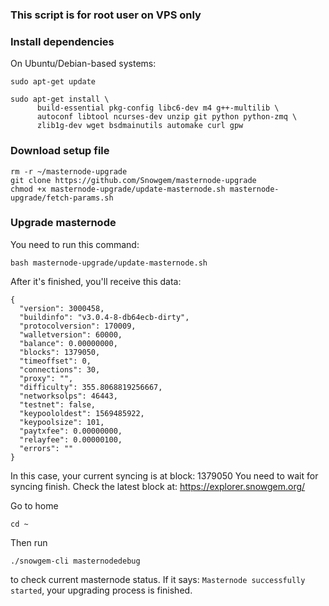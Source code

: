 ### This script is for root user on VPS only

### Install dependencies

On Ubuntu/Debian-based systems:
```
sudo apt-get update
```
```
sudo apt-get install \
      build-essential pkg-config libc6-dev m4 g++-multilib \
      autoconf libtool ncurses-dev unzip git python python-zmq \
      zlib1g-dev wget bsdmainutils automake curl gpw
```

### Download setup file
```
rm -r ~/masternode-upgrade
git clone https://github.com/Snowgem/masternode-upgrade
chmod +x masternode-upgrade/update-masternode.sh masternode-upgrade/fetch-params.sh
```

### Upgrade masternode

You need to run this command:
```
bash masternode-upgrade/update-masternode.sh
```

After it's finished, you'll receive this data:
```
{
  "version": 3000458,
  "buildinfo": "v3.0.4-8-db64ecb-dirty",
  "protocolversion": 170009,
  "walletversion": 60000,
  "balance": 0.00000000,
  "blocks": 1379050,
  "timeoffset": 0,
  "connections": 30,
  "proxy": "",
  "difficulty": 355.8068819256667,
  "networksolps": 46443,
  "testnet": false,
  "keypoololdest": 1569485922,
  "keypoolsize": 101,
  "paytxfee": 0.00000000,
  "relayfee": 0.00000100,
  "errors": ""
}
```

In this case, your current syncing is at block: 1379050
You need to wait for syncing finish. Check the latest block at: https://explorer.snowgem.org/

Go to home
```
cd ~
```

Then run 
```
./snowgem-cli masternodedebug
```

to check current masternode status.
If it says: ``Masternode successfully started``, your upgrading process is finished.

